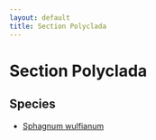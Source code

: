 ```yaml
---
layout: default
title: Section Polyclada
---
```


# Section Polyclada

## Species
- [Sphagnum wulfianum](Sphagnum%20wulfianum/)
